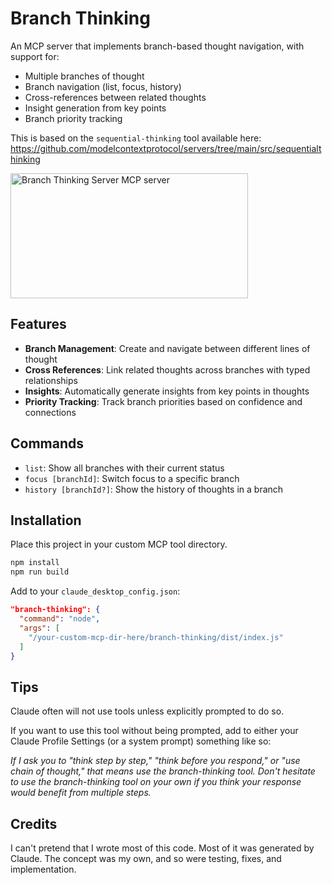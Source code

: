 # Branch Thinking

An MCP server that implements branch-based thought navigation, with support for:
- Multiple branches of thought
- Branch navigation (list, focus, history)
- Cross-references between related thoughts
- Insight generation from key points
- Branch priority tracking

This is based on the `sequential-thinking` tool available here:
https://github.com/modelcontextprotocol/servers/tree/main/src/sequentialthinking

<a href="https://glama.ai/mcp/servers/i9a4t5f68z"><img width="380" height="200" src="https://glama.ai/mcp/servers/i9a4t5f68z/badge" alt="Branch Thinking Server MCP server" /></a>

## Features

- **Branch Management**: Create and navigate between different lines of thought
- **Cross References**: Link related thoughts across branches with typed relationships
- **Insights**: Automatically generate insights from key points in thoughts
- **Priority Tracking**: Track branch priorities based on confidence and connections

## Commands

- `list`: Show all branches with their current status
- `focus [branchId]`: Switch focus to a specific branch
- `history [branchId?]`: Show the history of thoughts in a branch

## Installation
Place this project in your custom MCP tool directory.

```bash
npm install
npm run build 
```

Add to your `claude_desktop_config.json`:
```json
"branch-thinking": {
  "command": "node",
  "args": [
    "/your-custom-mcp-dir-here/branch-thinking/dist/index.js"
  ]
}
```

## Tips
Claude often will not use tools unless explicitly prompted to do so.

If you want to use this tool without being prompted, add to either your Claude Profile Settings (or a system prompt) something like so:


_If I ask you to "think step by step," "think before you respond," or "use chain of thought," that means use the branch-thinking tool. Don't hesitate to use the branch-thinking tool on your own if you think your response would benefit from multiple steps._

## Credits
I can't pretend that I wrote most of this code. Most of it was generated by Claude. The concept was my own, and so were testing, fixes, and implementation. 
